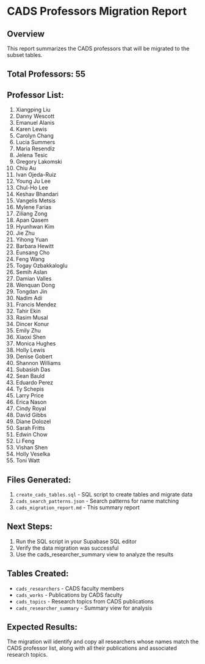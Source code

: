 
# CADS Professors Migration Report

## Overview
This report summarizes the CADS professors that will be migrated to the subset tables.

## Total Professors: 55

## Professor List:
 1. Xiangping Liu
 2. Danny Wescott
 3. Emanuel Alanis
 4. Karen Lewis
 5. Carolyn Chang
 6. Lucia Summers
 7. Maria Resendiz
 8. Jelena Tesic
 9. Gregory Lakomski
10. Chiu Au
11. Ivan Ojeda-Ruiz
12. Young Ju Lee
13. Chul-Ho Lee
14. Keshav Bhandari
15. Vangelis Metsis
16. Mylene Farias
17. Ziliang Zong
18. Apan Qasem
19. Hyunhwan Kim
20. Jie Zhu
21. Yihong Yuan
22. Barbara Hewitt
23. Eunsang Cho
24. Feng Wang
25. Togay Ozbakkaloglu
26. Semih Aslan
27. Damian Valles
28. Wenquan Dong
29. Tongdan Jin
30. Nadim Adi
31. Francis Mendez
32. Tahir Ekin
33. Rasim Musal
34. Dincer Konur
35. Emily Zhu
36. Xiaoxi Shen
37. Monica Hughes
38. Holly Lewis
39. Denise Gobert
40. Shannon Williams
41. Subasish Das
42. Sean Bauld
43. Eduardo Perez
44. Ty Schepis
45. Larry Price
46. Erica Nason
47. Cindy Royal
48. David Gibbs
49. Diane Dolozel
50. Sarah Fritts
51. Edwin Chow
52. Li Feng
53. Vishan Shen
54. Holly Veselka
55. Toni Watt


## Files Generated:
1. `create_cads_tables.sql` - SQL script to create tables and migrate data
2. `cads_search_patterns.json` - Search patterns for name matching
3. `cads_migration_report.md` - This summary report

## Next Steps:
1. Run the SQL script in your Supabase SQL editor
2. Verify the data migration was successful
3. Use the cads_researcher_summary view to analyze the results

## Tables Created:
- `cads_researchers` - CADS faculty members
- `cads_works` - Publications by CADS faculty
- `cads_topics` - Research topics from CADS publications
- `cads_researcher_summary` - Summary view for analysis

## Expected Results:
The migration will identify and copy all researchers whose names match the CADS professor list,
along with all their publications and associated research topics.
